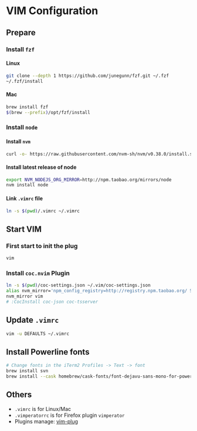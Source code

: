 # VIM Configuration

## Prepare

### Install `fzf`

#### Linux

```bash
git clone --depth 1 https://github.com/junegunn/fzf.git ~/.fzf
~/.fzf/install
```

#### Mac

```bash
brew install fzf
$(brew --prefix)/opt/fzf/install
```

### Install `node`

#### Install `nvm`

```bash
curl -o- https://raw.githubusercontent.com/nvm-sh/nvm/v0.38.0/install.sh | bash
```

#### Install latest release of node

```bash
export NVM_NODEJS_ORG_MIRROR=http://npm.taobao.org/mirrors/node
nvm install node
```

#### Link `.vimrc` file

```bash
ln -s $(pwd)/.vimrc ~/.vimrc
```

## Start VIM

### First start to init the plug

```bash
vim
```

### Install `coc.nvim` Plugin

```bash
ln -s $(pwd)/coc-settings.json ~/.vim/coc-settings.json
alias nvm_mirror='npm_config_registry=http://registry.npm.taobao.org/ SASS_BINARY_SITE=https://npm.taobao.org/mirrors/node-sass/'
nvm_mirror vim
# :CocInstall coc-json coc-tsserver
```

## Update `.vimrc`

```bash
vim -u DEFAULTS ~/.vimrc
```

## Install Powerline fonts

```bash
# Change fonts in the iTerm2 Profiles -> Text -> font
brew install svn
brew install --cask homebrew/cask-fonts/font-dejavu-sans-mono-for-powerline
```

## Others

- `.vimrc` is for Linux/Mac
- `.vimperatorrc` is for Firefox plugin `vimperator`
- Plugins manage: [vim-plug](https://github.com/junegunn/vim-plug)
